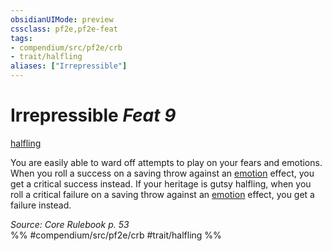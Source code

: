 ```yaml
---
obsidianUIMode: preview
cssclass: pf2e,pf2e-feat
tags:
- compendium/src/pf2e/crb
- trait/halfling
aliases: ["Irrepressible"]
---
```

# Irrepressible  *Feat 9*  
[halfling](rules/traits/halfling.md)  


You are easily able to ward off attempts to play on your fears and emotions. When you roll a success on a saving throw against an [emotion](rules/traits/emotion.md) effect, you get a critical success instead. If your heritage is gutsy halfling, when you roll a critical failure on a saving throw against an [emotion](rules/traits/emotion.md) effect, you get a failure instead.

*Source: Core Rulebook p. 53*  
%% #compendium/src/pf2e/crb #trait/halfling %%